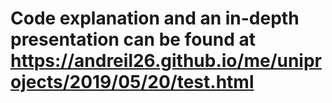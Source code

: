 # Code explanation and an in-depth presentation can be found at https://andreil26.github.io/me/uniprojects/2019/05/20/test.html
